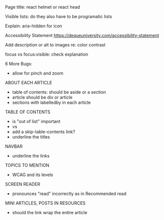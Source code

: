 
Page title: react helmet or react head


Visible lists: do they also have to be programatic lists

Explain: aria-hidden for icon

Accessibility Statement
https://dequeuniversity.com/accessibility-statement

Add description or alt to images re: color contrast

focus vs focus:visible: check explanation

6 More Bugs:
- allow for pinch and zoom

ABOUT EACH ARTICLE
- table of contents: should be aside or a section
- article should be div or article
- sections with labelledby in each article

TABLE OF CONTENTS
- is "out of list" important
- <a> vs <Link>
- add a skip-table-contents link?
- underline the titles

NAVBAR
- underline the links


TOPICS TO MENTION
- WCAG and its levels


SCREEN READER 
- pronounces "read" incorrectly as in Recommended read

MINI ARTICLES, POSTS IN RESOURCES
- should the link wrap the entire article